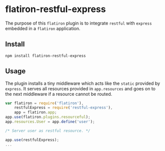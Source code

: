 # flatiron-restful-express

The purpose of this `flatiron` plugin is to integrate `restful` with `express`
embedded in a `flatiron` application.

## Install

    npm install flatiron-restful-express

## Usage

The plugin installs a tiny middleware which acts like the `static` provided by
`express`.  It serves all resources provided in `app.resources` and goes on to
the next middleware if a resource cannot be routed.

```js
var flatiron = require('flatiron'),
    restfulExpress = require('restful-express'),
    app = flatiron.app;
app.use(flatiron.plugins.resourceful);
app.resources.User = app.define('user');

/* Server user as restful resource. */

app.use(restfulExpress);
...
```
